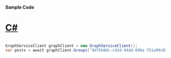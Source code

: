 #### Sample Code
# [C#](#tab/Csharp)

```C#

GraphServiceClient graphClient = new GraphServiceClient();
var posts = await graphClient.Groups["0d75b8dc-c42d-44dd-890a-751a99c0589f"].Threads["AAQkAD8EJUmcWwTJi06Cew=="].Posts.Request().GetAsync();

```